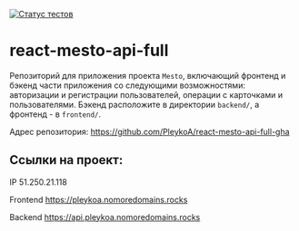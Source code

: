 [![Статус тестов](../../actions/workflows/tests.yml/badge.svg)](../../actions/workflows/tests.yml)

# react-mesto-api-full
Репозиторий для приложения проекта `Mesto`, включающий фронтенд и бэкенд части приложения со следующими возможностями: авторизации и регистрации пользователей, операции с карточками и пользователями. Бэкенд расположите в директории `backend/`, а фронтенд - в `frontend/`. 


Адрес репозитория: https://github.com/PleykoA/react-mesto-api-full-gha

## Ссылки на проект:

IP 51.250.21.118

Frontend https://pleykoa.nomoredomains.rocks

Backend https://api.pleykoa.nomoredomains.rocks
